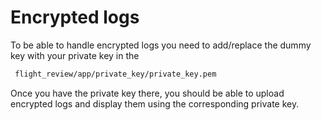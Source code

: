 # Encrypted logs
To be able to handle encrypted logs you need to add/replace the dummy key with your private key in the
  ```bash
   flight_review/app/private_key/private_key.pem
   ```

Once you have the private key there, you should be able to upload encrypted logs and display them using the corresponding private key.